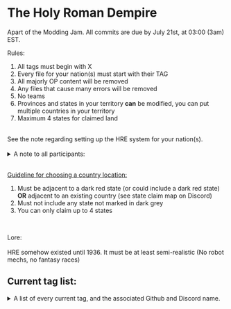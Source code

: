 # The Holy Roman Dempire

Apart of the Modding Jam. All commits are due by July 21st, at 03:00 (3am) EST.

Rules: <br>
<ol>
  <li>All tags must begin with X</li>
  <li>Every file for your nation(s) must start with their TAG</li>
  <li>All majorly OP content will be removed</li>
  <li>Any files that cause many errors will be removed</li>
  <li>No teams</li>
  <li>Provinces and states in your territory <b>can</b> be modified, you can put multiple countries in your territory</li>
  <li>Maximum 4 states for claimed land</li>
</ol>
<br>
See the note regarding setting up the HRE system for your nation(s).<br><br>

<details>
	<summary>A note to all participants:</summary>
<ol>
	<li>Please add your country's entry to both the GetEmperorName and the GetEmperorPortrait scripted localisation strings in <code>DEN_scripted_loc.txt</code></li>
	<li>Please define a scripted loc key entry for the portrait of every possible leader of your country in your own, personal scripted loc file. If you need an example on how to create an entry of that sort, feel free to check out the <code>test_scripted_loc.txt</code> file.</li>
	<li>Additionally, you can define certain policy stances that your nation has using variables:
		<ol>
			<li>Setting the variable <code>HRE_national_stance_federalism</code> to 1 within your nation's scope makes your country pro-federalist, whilst 3 makes you pro-regionalist.</li>
			<li>Setting the variable <code>HRE_national_stance_welfare</code> to 1 within your nation's scope makes your country pro-welfare, whilst 3 makes you pro-militarization.</li>
			<li>Setting the variable <code>HRE_national_stance_papacy</code> to 1 within your nation's scope makes your country pro-papacy, whilst 3 makes you pro-imperial.</li>
		</ol>
	</li>
</ol>
</details><br>

<ins>Guideline for choosing a country location:</ins><br>
<ol>
  <li>Must be adjacent to a dark red state (or could include a dark red state) <b>OR</b> adjacent to an existing country (see state claim map on Discord)</li>
  <li>Must not include any state not marked in dark grey</li>
  <li>You can only claim up to 4 states</li>
</ol><br>

Lore: <br><br>
HRE somehow existed until 1936. It must be at least semi-realistic (No robot mechs, no fantasy races)

## Current tag list:

<details>
  <summary>A list of every current tag, and the associated Github and Discord name.</summary>
  <br>
  
  | Tag | Github Name        | Discord Name           |
  | --- | :----------------: | :--------------------: |
  | XAS | STupidLord         | stupidlord             |
  | XS0 | STupidLord         | stupidlord             |
  | XS1 | STupidLord         | stupidlord             |
  | XBG | sprinkleskid       | sprinkleskid           |
  | XBR | Kasastul           | kasastul               |
  | XSC | Kasastul           | kasastul               |
  | XSR | Kasastul           | kasastul               |
  | XCL | johndoodoomayan    | johndoodoomayan        |
  | XEX | IWillExplode       | i_will_explode_        | < GOAT
  | XFT | Tyaramisu          | tyaramisu              |
  | XHH | Orland2            | 0rland0                |
  | XPK | PolishPartizan     | polishpartizan         |
  | XPO | Potanicc           | potanictheseventh      |
  | XRO | Meepazor           | meepazor               |
  | XVE | furiousky          | furiousky              |
  | XWB | Carrera075         | carrera075             |
  | XTR | cyanparty          | CYANCLAW               |

</details>
